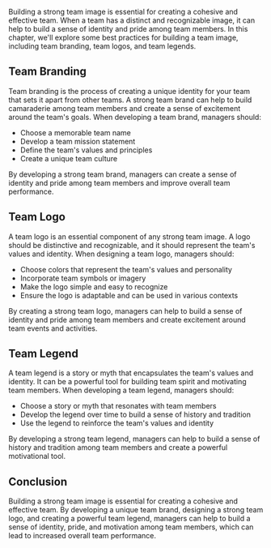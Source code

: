 

Building a strong team image is essential for creating a cohesive and effective team. When a team has a distinct and recognizable image, it can help to build a sense of identity and pride among team members. In this chapter, we'll explore some best practices for building a team image, including team branding, team logos, and team legends.

## Team Branding

Team branding is the process of creating a unique identity for your team that sets it apart from other teams. A strong team brand can help to build camaraderie among team members and create a sense of excitement around the team's goals. When developing a team brand, managers should:

- Choose a memorable team name
- Develop a team mission statement
- Define the team's values and principles
- Create a unique team culture

By developing a strong team brand, managers can create a sense of identity and pride among team members and improve overall team performance.

## Team Logo

A team logo is an essential component of any strong team image. A logo should be distinctive and recognizable, and it should represent the team's values and identity. When designing a team logo, managers should:

- Choose colors that represent the team's values and personality
- Incorporate team symbols or imagery
- Make the logo simple and easy to recognize
- Ensure the logo is adaptable and can be used in various contexts

By creating a strong team logo, managers can help to build a sense of identity and pride among team members and create excitement around team events and activities.

## Team Legend

A team legend is a story or myth that encapsulates the team's values and identity. It can be a powerful tool for building team spirit and motivating team members. When developing a team legend, managers should:

- Choose a story or myth that resonates with team members
- Develop the legend over time to build a sense of history and tradition
- Use the legend to reinforce the team's values and identity

By developing a strong team legend, managers can help to build a sense of history and tradition among team members and create a powerful motivational tool.

## Conclusion

Building a strong team image is essential for creating a cohesive and effective team. By developing a unique team brand, designing a strong team logo, and creating a powerful team legend, managers can help to build a sense of identity, pride, and motivation among team members, which can lead to increased overall team performance.
